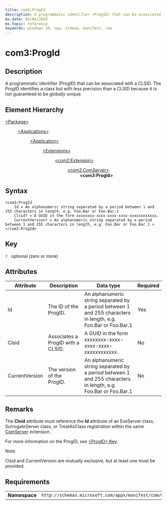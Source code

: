 ```yaml
---
title: com3:ProgId
description: A programmatic identifier (ProgID) that can be associated with a CLSID.
ms.date: 04/04/2020
ms.topic: reference
keywords: windows 10, uwp, schema, manifest, com
---
```


# com3:ProgId

## Description

A programmatic identifier (ProgID) that can be associated with a CLSID. The ProgID identifies a class but with less precision than a CLSID because it is not guaranteed to be globally unique.

## Element Hierarchy
<dl>
<dt><a href="element-package.md">&lt;Package&gt;</a></dt>
<dd>
<dl>
<dt><a href="element-applications.md">&lt;Applications&gt;</a></dt>
<dd>
<dl>
<dt><a href="element-application.md">&lt;Application&gt;</a></dt>
<dd>
<dl>
<dt><a href="element-1-extensions.md">&lt;Extensions&gt;</a></dt>
<dd>
<dl>
<dt><a href="element-com2-extension.md">&lt;com2:Extension&gt;</a></dt>
<dd>
<dl>
<dt><a href="element-com2-comserver.md">&lt;com2:ComServer&gt;</a></dt>
<dd><b>&lt;com3:ProgId&gt;</b></dd>
</dl>
</dd>
</dl>
</dd>
</dl>
</dd>
</dl>
</dd>
</dl>
</dd>
</dl>

## Syntax
```syntax
<com3:ProgId 
    Id = An alphanumeric string separated by a period between 1 and 255 characters in length, e.g. Foo.Bar or Foo.Bar.1
    Clsid? = A GUID in the form xxxxxxxx-xxxx-xxxx-xxxx-xxxxxxxxxxxx.
    CurrentVersion? = An alphanumeric string separated by a period between 1 and 255 characters in length, e.g. Foo.Bar or Foo.Bar.1 >
</com3:ProgId>
```

## Key
`?`   optional (zero or more)

## Attributes

| Attribute | Description | Data type | Required |
|-----------|-------------|-----------|----------|
| Id | The ID of the ProgID. | An alphanumeric string separated by a period between 1 and 255 characters in length, e.g. Foo.Bar or Foo.Bar.1 | Yes |
| Clsid | Associates a ProgID with a CLSID. | A GUID in the form xxxxxxxx-xxxx-xxxx-xxxx-xxxxxxxxxxxx. | No |
| CurrentVersion | The version of the ProgID. | An alphanumeric string separated by a period between 1 and 255 characters in length, e.g. Foo.Bar or Foo.Bar.1 | No |

## Remarks
The **Clsid** attribute must reference the **Id** attribute of an ExeServer class, SurrogateServer class, or TreatAsClass registration within the same [ComServer](element-com-comserver.md) extension.

For more information on the ProgID, see [&lt;ProgID&gt; Key](/windows/win32/com/-progid--key).

> [!NOTE]
> Clsid and CurrentVersion are mutually exclusive, but at least one must be provided.

## Requirements
|               |                                                             |
|---------------|-------------------------------------------------------------|
| **Namespace** | `http://schemas.microsoft.com/appx/manifest/com/windows10/3` |